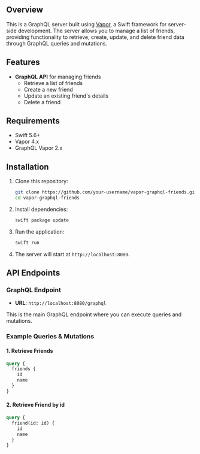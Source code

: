 ## Overview

This is a GraphQL server built using [Vapor](https://vapor.codes), a Swift framework for server-side development. The server allows you to manage a list of friends, providing functionality to retrieve, create, update, and delete friend data through GraphQL queries and mutations.

## Features

- **GraphQL API** for managing friends
  - Retrieve a list of friends
  - Create a new friend
  - Update an existing friend's details
  - Delete a friend

## Requirements

- Swift 5.6+
- Vapor 4.x
- GraphQL Vapor 2.x

## Installation

1. Clone this repository:
    ```bash
    git clone https://github.com/your-username/vapor-graphql-friends.git
    cd vapor-graphql-friends
    ```

2. Install dependencies:
    ```bash
    swift package update
    ```

3. Run the application:
    ```bash
    swift run
    ```

4. The server will start at `http://localhost:8080`.

## API Endpoints

### GraphQL Endpoint

- **URL**: `http://localhost:8080/graphql`
  
This is the main GraphQL endpoint where you can execute queries and mutations.

### Example Queries & Mutations

#### 1. Retrieve Friends

```graphql
query {
  friends {
    id
    name
  }
}
```

#### 2. Retrieve Friend by id

```graphql
query {
  friend(id: id) {
    id
    name
  }
}
```
